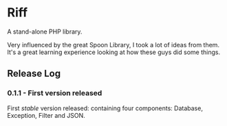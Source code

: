 # Riff
A stand-alone PHP library.

Very influenced by the great Spoon Library, I took a lot of ideas from them. It's a great learning experience looking at how these guys did some things.

## Release Log

### 0.1.1 - First version released
First *stable* version released: containing four components: Database, Exception, Filter and JSON.